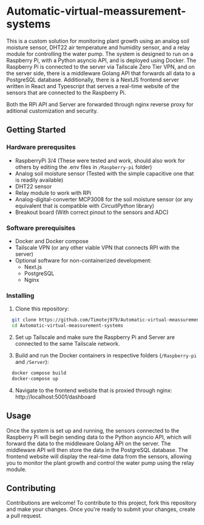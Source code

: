 # Automatic-virtual-meassurement-systems

This is a custom solution for monitoring plant growth using an analog soil moisture sensor, DHT22 air temperature and humidity sensor, and a relay module for controlling the water pump. The system is designed to run on a Raspberry Pi, with a Python asyncio API, and is deployed using Docker. The Raspberry Pi is connected to the server via Tailscale Zero Tier VPN, and on the server side, there is a middleware Golang API that forwards all data to a PostgreSQL database. Additionally, there is a NextJS frontend server written in React and Typescript that serves a real-time website of the sensors that are connected to the Raspberry Pi.

Both the RPi API and Server are forwarded through nginx reverse proxy for aditional customization and security.

## Getting Started

### Hardware prerequsites
- RaspberryPi 3/4 (These were tested and work, should also work for others by editing the .env files in `/Raspberry-pi` folder)
- Analog soil moisture sensor (Tested with the simple capacitive one that is readily available)
- DHT22 sensor
- Relay module to work with RPi
- Analog-digital-converter MCP3008 for the soil moisture sensor (or any equivalent that is compatible with *CircuitPython* library)
- Breakout board (With correct pinout to the sensors and ADC)

### Software prerequisites
- Docker and Docker compose
- Tailscale VPN (or any other viable VPN that connects RPI with the server)
- Optional software for non-containerized development:
  - Next.js 
  - PostgreSQL
  - Nginx

### Installing
1. Clone this repository:
  ```bash
    git clone https://github.com/Timotej979/Automatic-virtual-meassurement-systems.git 
    cd Automatic-virtual-meassurement-systems
  ```
2. Set up Tailscale and make sure the Raspberry Pi and Server are connected to the same Tailscale network.

3. Build and run the Docker containers in respective folders (`/Raspberry-pi` and `/Server`):
  ```bash
    docker compose build 
    docker-compose up
  ```
4. Navigate to the frontend website that is proxied through nginx: http://localhost:5001/dashboard

## Usage

Once the system is set up and running, the sensors connected to the Raspberry Pi will begin sending data to the Python asyncio API, which will forward the data to the middleware Golang API on the server. The middleware API will then store the data in the PostgreSQL database. The frontend website will display the real-time data from the sensors, allowing you to monitor the plant growth and control the water pump using the relay module.
## Contributing

Contributions are welcome! To contribute to this project, fork this repository and make your changes. Once you're ready to submit your changes, create a pull request.
